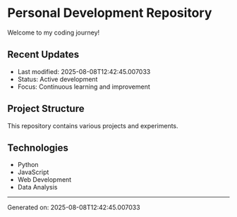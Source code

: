 # Personal Development Repository

Welcome to my coding journey! 

## Recent Updates
- Last modified: 2025-08-08T12:42:45.007033
- Status: Active development
- Focus: Continuous learning and improvement

## Project Structure
This repository contains various projects and experiments.

## Technologies
- Python
- JavaScript  
- Web Development
- Data Analysis

---
Generated on: 2025-08-08T12:42:45.007033
